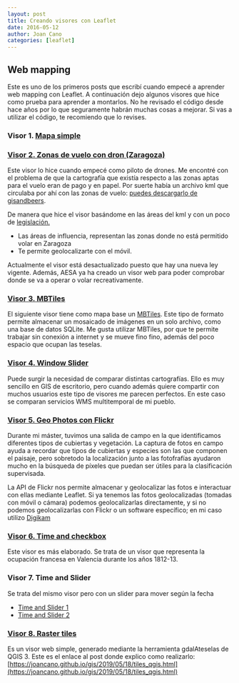 ```yaml
---
layout: post
title: Creando visores con Leaflet
date: 2016-05-12
author: Joan Cano
categories: [leaflet]
---
```

## Web mapping

Este es uno de los primeros posts que escribí cuando empecé a aprender web mapping con Leaflet.
A continuación dejo algunos visores que hice como prueba para aprender a montarlos. No he revisado el código desde hace años por lo que seguramente habrán muchas cosas a mejorar. Si vas a utilizar el código, te recomiendo que lo revises.

### Visor 1.  <a href='javascript: none' onclick='$("#abs_visor1").toggle()'>Mapa simple</a> <br>
  
   <div id="abs_visor1" style="text-align: justify; display: none" markdown="1">
   Se trata de un visor sencillo. El mapa está centrado en Zaragoza. El objetivo es mostrar la localización de algún lugar que se quiera resaltar.
   [Visor Mapa simple](https://joancano.github.io/static/projects/web/visores/zaragoza.html) 
   </div>
   

### [Visor 2. Zonas de vuelo con dron (Zaragoza)](https://joancano.github.io/static/projects/web/visores/rpa.html)

Este visor lo hice cuando empecé como piloto de drones. Me encontré con el problema de que la cartografía que existía respecto a las zonas aptas para el vuelo eran de pago y en papel. Por suerte había un archivo kml que circulaba por ahí con las zonas de vuelo: [puedes descargarlo de gisandbeers](http://www.gisandbeers.com/radios-y-zonas-de-vuelo-para-drones).

De manera que hice el visor basándome en las áreas del kml y con un poco de <a href= "http://noticias.juridicas.com/base_datos/Fiscal/537921-l-18-2014-de-15-oct-medidas-urgentes-para-el-crecimiento-la-competitividad.html#t2c1s6lectura">legislación. </a>

+ Las áreas de influencia, representan las zonas donde no está permitido volar en Zaragoza
+ Te permite geolocalizarte con el móvil.

Actualmente el visor está desactualizado puesto que hay una nueva ley vigente. Además, AESA ya ha creado un visor web para poder comprobar donde se va a operar o volar recreativamente.


### [Visor 3. MBTiles](https://joancano.github.io/static/projects/web/visores/mbtiles/mbpolop.html)

El siguiente visor tiene como mapa base un <a href="http://wiki.openstreetmap.org/wiki/MBTiles">MBTiles</a>. Este tipo de formato permite almacenar un mosaicado de imágenes en un solo archivo, como una base de datos SQLite. Me gusta utilizar MBTiles, por que te permite trabajar sin conexión a internet y se mueve fino fino, además del poco espacio que ocupan las teselas.


### [Visor 4. Window Slider](https://joancano.github.io/static/projects/web/visores/ventanas/windows.html)

Puede surgir la necesidad de comparar distintas cartografías. Ello es muy sencillo en GIS de escritorio, pero cuando además quiere compartir con muchos usuarios este tipo de visores me parecen perfectos. En este caso se comparan servicios WMS multitemporal de mi pueblo.


### [Visor 5. Geo Photos con Flickr](https://joancano.github.io/static/projects/web/visores/photo/photos.html)

Durante mi máster, tuvimos una salida de campo en la que identificamos diferentes tipos de cubiertas y vegetación. La captura de fotos en campo ayuda a recordar que tipos de cubiertas y especies son las que componen el paisaje, pero sobretodo la localización junto a las fotofrafías ayudaron mucho en la búsqueda de píxeles que puedan ser útiles para la clasificación supervisada.

La API de Flickr nos permite almacenar y geolocalizar las fotos e interactuar con ellas mediante Leaflet. Si ya tenemos las fotos geolocalizadas (tomadas con móvil o cámara) podemos geolocalizarlas directamente, y si no podemos geolocalizarlas con Flickr o un software específico; en mi caso utilizo [Digikam](https://www.digikam.org/)


### [Visor 6. Time and checkbox](https://joancano.github.io/static/projects/web/visores/visor_historia/)

Este visor es más elaborado. Se trata de un visor que representa la ocupación francesa en Valencia durante los años 1812-13.


### Visor 7. Time and Slider

Se trata del mismo visor pero con un slider para mover según la fecha

+ [Time and Slider 1](https://joancano.github.io/static/projects/web/visores/visor_historia/versiones/v6/oneSlider.html)
+ [Time and Slider 2](https://joancano.github.io/static/projects/web/visores/visor_historia/versiones/v5/index.html)

### [Visor 8. Raster tiles](https://joancano.github.io/static/projects/web/visores/ruinas_Belchite/index.html)

Es un visor web simple, generado mediante la herramienta gdalAteselas de QGIS 3. Este es el enlace al post donde explico como realizarlo:
[https://joancano.github.io/gis/2019/05/18/tiles_qgis.html](https://joancano.github.io/gis/2019/05/18/tiles_qgis.html)
